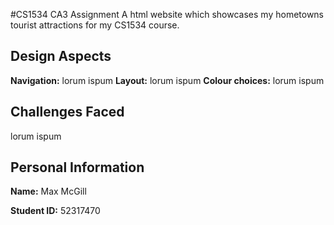 #CS1534 CA3 Assignment
A html website which showcases my hometowns tourist attractions for my CS1534 course.

## Design Aspects

**Navigation:**  lorum ispum 
**Layout:** lorum ispum 
**Colour choices:** lorum ispum 

## Challenges Faced

lorum ispum 

## Personal Information
**Name:** Max McGill

**Student ID:** 52317470
